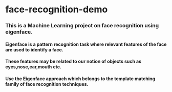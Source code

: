 # face-recognition-demo
### This is a Machine Learning project on face recognition using eigenface.


#### Eigenface is a pattern recognition task where relevant features of the face are used to identify a face.

#### These features may be related to our notion of objects such as eyes,nose,ear,mouth etc.

#### Use the Eigenface approach which belongs to the template matching family of face recognition techniques.
